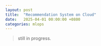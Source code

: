 ```yaml
---
layout: post
title:  "Recommendation System on Cloud"
date:   2025-04-01 00:00:00 +0800
categories: mlops
---
```

> still in progress. 